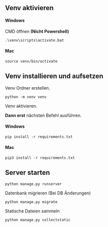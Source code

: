
## Venv aktivieren

#### Windows

CMD öffnen **(Nicht Powershell)**

```
.\venv\scripts\activate.bat
```
#### Mac

```
source venv/bin/activate
```

## Venv installieren und aufsetzen


Venv Ordner erstellen. 

```
python -m venv venv
```

Venv aktivieren. 

**Dann erst** nächsten Befehl ausführen. 

#### Windows
```
pip install -r requirements.txt
```
#### Mac
```
pip3 install -r requirements.txt
```


## Server starten

```
python manage.py runserver
```

Datenbank migrieren (Bei DB Änderungen)

```
python manage.py migrate
```

Statische Dateien sammeln

```
python manage.py collectstatic
```